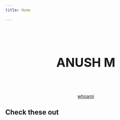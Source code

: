 ```yaml
---
title: Home
 
---
```


<div style="text-align:center">

<h1 style="font-size: 2.4rem; text-align:center; padding:2% ">

 ANUSH M

</h1>
<a  href="/about">whoami</a>
</div>

## Check these out




